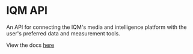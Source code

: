 # IQM API

An API for connecting the IQM's media and intelligence platform with the user's preferred data and measurement tools.

View the docs [here](https://github.com/iqmcorp/docs/blob/main/index.md)
